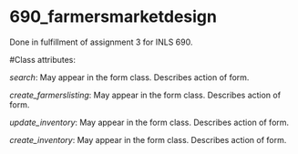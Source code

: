 690_farmersmarketdesign
=======================

Done in fulfillment of assignment 3 for INLS 690.

#Class attributes:

  *search*:  May appear in the form class.  Describes action of form.
  
  *create_farmerslisting*:  May appear in the form class.  Describes action of form.
  
  *update_inventory*:  May appear in the form class.  Describes action of form.
  
  *create_inventory*:  May appear in the form class.  Describes action of form.
